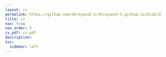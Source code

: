 ```yaml
---
layout: cv
permalink: https://github.com/Shreyansh-5/Shreyansh-5.github.io/blob/16188174532bc4282cdbfcc100eea927895745b2/assets/pdf/CV.pdf
title: cv
nav: true
nav_order: 5
cv_pdf: cv.pdf
description: 
toc:
  sidebar: left
---
```

